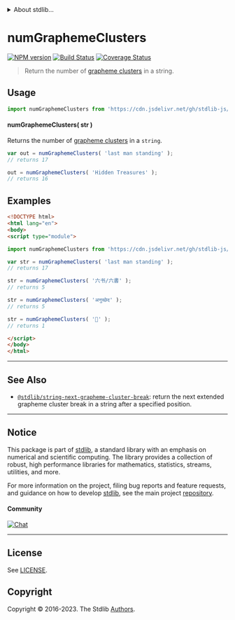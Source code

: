 <!--

@license Apache-2.0

Copyright (c) 2020 The Stdlib Authors.

Licensed under the Apache License, Version 2.0 (the "License");
you may not use this file except in compliance with the License.
You may obtain a copy of the License at

   http://www.apache.org/licenses/LICENSE-2.0

Unless required by applicable law or agreed to in writing, software
distributed under the License is distributed on an "AS IS" BASIS,
WITHOUT WARRANTIES OR CONDITIONS OF ANY KIND, either express or implied.
See the License for the specific language governing permissions and
limitations under the License.

-->


<details>
  <summary>
    About stdlib...
  </summary>
  <p>We believe in a future in which the web is a preferred environment for numerical computation. To help realize this future, we've built stdlib. stdlib is a standard library, with an emphasis on numerical and scientific computation, written in JavaScript (and C) for execution in browsers and in Node.js.</p>
  <p>The library is fully decomposable, being architected in such a way that you can swap out and mix and match APIs and functionality to cater to your exact preferences and use cases.</p>
  <p>When you use stdlib, you can be absolutely certain that you are using the most thorough, rigorous, well-written, studied, documented, tested, measured, and high-quality code out there.</p>
  <p>To join us in bringing numerical computing to the web, get started by checking us out on <a href="https://github.com/stdlib-js/stdlib">GitHub</a>, and please consider <a href="https://opencollective.com/stdlib">financially supporting stdlib</a>. We greatly appreciate your continued support!</p>
</details>

# numGraphemeClusters

[![NPM version][npm-image]][npm-url] [![Build Status][test-image]][test-url] [![Coverage Status][coverage-image]][coverage-url] <!-- [![dependencies][dependencies-image]][dependencies-url] -->

> Return the number of [grapheme clusters][unicode-text-segmentation] in a string.



<section class="usage">

## Usage

```javascript
import numGraphemeClusters from 'https://cdn.jsdelivr.net/gh/stdlib-js/string-num-grapheme-clusters@esm/index.mjs';
```

#### numGraphemeClusters( str )

Returns the number of [grapheme clusters][unicode-text-segmentation] in a `string`.

```javascript
var out = numGraphemeClusters( 'last man standing' );
// returns 17

out = numGraphemeClusters( 'Hidden Treasures' );
// returns 16
```

</section>

<!-- /.usage -->

<section class="examples">

## Examples

<!-- eslint no-undef: "error" -->

```html
<!DOCTYPE html>
<html lang="en">
<body>
<script type="module">

import numGraphemeClusters from 'https://cdn.jsdelivr.net/gh/stdlib-js/string-num-grapheme-clusters@esm/index.mjs';

var str = numGraphemeClusters( 'last man standing' );
// returns 17

str = numGraphemeClusters( '六书/六書' );
// returns 5

str = numGraphemeClusters( 'अनुच्छेद' );
// returns 5

str = numGraphemeClusters( '🌷' );
// returns 1

</script>
</body>
</html>
```

</section>

<!-- /.examples -->



<!-- Section for related `stdlib` packages. Do not manually edit this section, as it is automatically populated. -->

<section class="related">

* * *

## See Also

-   <span class="package-name">[`@stdlib/string-next-grapheme-cluster-break`][@stdlib/string/next-grapheme-cluster-break]</span><span class="delimiter">: </span><span class="description">return the next extended grapheme cluster break in a string after a specified position.</span>

</section>

<!-- /.related -->

<!-- Section for all links. Make sure to keep an empty line after the `section` element and another before the `/section` close. -->


<section class="main-repo" >

* * *

## Notice

This package is part of [stdlib][stdlib], a standard library with an emphasis on numerical and scientific computing. The library provides a collection of robust, high performance libraries for mathematics, statistics, streams, utilities, and more.

For more information on the project, filing bug reports and feature requests, and guidance on how to develop [stdlib][stdlib], see the main project [repository][stdlib].

#### Community

[![Chat][chat-image]][chat-url]

---

## License

See [LICENSE][stdlib-license].


## Copyright

Copyright &copy; 2016-2023. The Stdlib [Authors][stdlib-authors].

</section>

<!-- /.stdlib -->

<!-- Section for all links. Make sure to keep an empty line after the `section` element and another before the `/section` close. -->

<section class="links">

[npm-image]: http://img.shields.io/npm/v/@stdlib/string-num-grapheme-clusters.svg
[npm-url]: https://npmjs.org/package/@stdlib/string-num-grapheme-clusters

[test-image]: https://github.com/stdlib-js/string-num-grapheme-clusters/actions/workflows/test.yml/badge.svg?branch=v0.1.0
[test-url]: https://github.com/stdlib-js/string-num-grapheme-clusters/actions/workflows/test.yml?query=branch:v0.1.0

[coverage-image]: https://img.shields.io/codecov/c/github/stdlib-js/string-num-grapheme-clusters/main.svg
[coverage-url]: https://codecov.io/github/stdlib-js/string-num-grapheme-clusters?branch=main

<!--

[dependencies-image]: https://img.shields.io/david/stdlib-js/string-num-grapheme-clusters.svg
[dependencies-url]: https://david-dm.org/stdlib-js/string-num-grapheme-clusters/main

-->

[chat-image]: https://img.shields.io/gitter/room/stdlib-js/stdlib.svg
[chat-url]: https://app.gitter.im/#/room/#stdlib-js_stdlib:gitter.im

[stdlib]: https://github.com/stdlib-js/stdlib

[stdlib-authors]: https://github.com/stdlib-js/stdlib/graphs/contributors

[cli-section]: https://github.com/stdlib-js/string-num-grapheme-clusters#cli
[cli-url]: https://github.com/stdlib-js/string-num-grapheme-clusters/tree/cli
[@stdlib/string-num-grapheme-clusters]: https://github.com/stdlib-js/string-num-grapheme-clusters/tree/main

[umd]: https://github.com/umdjs/umd
[es-module]: https://developer.mozilla.org/en-US/docs/Web/JavaScript/Guide/Modules

[deno-url]: https://github.com/stdlib-js/string-num-grapheme-clusters/tree/deno
[umd-url]: https://github.com/stdlib-js/string-num-grapheme-clusters/tree/umd
[esm-url]: https://github.com/stdlib-js/string-num-grapheme-clusters/tree/esm
[branches-url]: https://github.com/stdlib-js/string-num-grapheme-clusters/blob/main/branches.md

[stdlib-license]: https://raw.githubusercontent.com/stdlib-js/string-num-grapheme-clusters/main/LICENSE

[unicode-text-segmentation]: http://www.unicode.org/reports/tr29/

[standard-streams]: https://en.wikipedia.org/wiki/Standard_streams

<!-- <related-links> -->

[@stdlib/string/next-grapheme-cluster-break]: https://github.com/stdlib-js/string-next-grapheme-cluster-break/tree/esm

<!-- </related-links> -->

</section>

<!-- /.links -->
